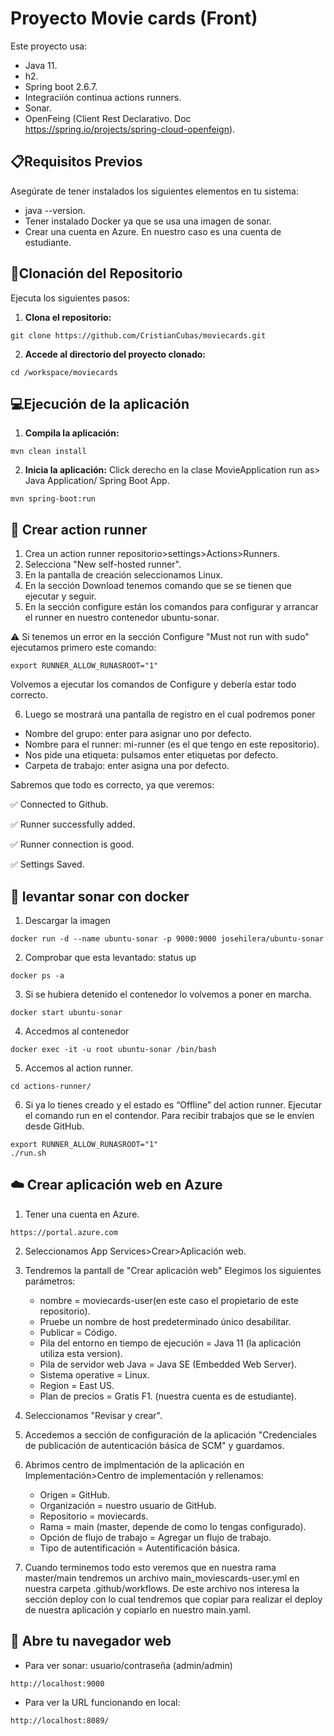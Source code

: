 # Proyecto Movie cards (Front)

Este proyecto usa:
- Java 11.
- h2.
- Spring boot 2.6.7.
- Integraciíón continua actions runners.
- Sonar.
- OpenFeing (Client Rest Declarativo. Doc https://spring.io/projects/spring-cloud-openfeign).

## 📋Requisitos Previos
Asegúrate de tener instalados los siguientes elementos en tu sistema:

- java --version.
- Tener instalado Docker ya que se usa una imagen de sonar.
- Crear una cuenta en Azure. En nuestro caso es una cuenta de estudiante.

## 🔧Clonación del Repositorio
Ejecuta los siguientes pasos:

1. **Clona el repositorio:**
```
git clone https://github.com/CristianCubas/moviecards.git
```
2. **Accede al directorio del proyecto clonado:**
```
cd /workspace/moviecards
```

## 💻Ejecución de la aplicación
1. **Compila la aplicación:**
```
mvn clean install
```
2. **Inicia la aplicación:**
Click derecho en la clase MovieApplication run as>  Java Application/ Spring Boot App.
```
mvn spring-boot:run
```
## 🔩 Crear action runner
1. Crea un action runner repositorio>settings>Actions>Runners.
2. Selecciona "New self-hosted runner".
3. En la pantalla de creación seleccionamos Linux.
4. En la sección Download tenemos comando que se se tienen que ejecutar y seguir.
5. En la sección configure están los comandos para configurar y arrancar el runner en nuestro contenedor ubuntu-sonar.

⚠️ Si tenemos un error en la sección Configure "Must not run with sudo" ejecutamos primero este comando:
```
export RUNNER_ALLOW_RUNASROOT="1"
```
Volvemos a ejecutar los comandos de Configure y debería estar todo correcto.

6. Luego se mostrará una pantalla de registro en el cual podremos poner
  - Nombre del grupo: enter para asignar uno por defecto.
  - Nombre para el runner: mi-runner (es el que tengo en este repositorio).
  - Nos pide una etiqueta: pulsamos enter etiquetas por defecto.
  - Carpeta de trabajo: enter asigna una por defecto.

Sabremos que todo es correcto, ya que veremos:

✅ Connected to Github.

✅ Runner successfully added.

✅ Runner connection is good.

✅ Settings Saved.


## 🐋 levantar sonar con docker

1. Descargar la imagen
```
docker run -d --name ubuntu-sonar -p 9000:9000 josehilera/ubuntu-sonar
```
2. Comprobar que esta levantado: status up
```
docker ps -a
```
3. Si se hubiera detenido el contenedor lo volvemos a poner en marcha.
```
docker start ubuntu-sonar
```
4. Accedmos al contenedor
```
docker exec -it -u root ubuntu-sonar /bin/bash
```
5. Accemos al action runner.
```
cd actions-runner/
```
6. Si ya lo tienes creado y el estado es “Offline” del action runner. Ejecutar el comando run en el contendor.
Para recibir trabajos que se le envíen desde GitHub.
```
export RUNNER_ALLOW_RUNASROOT="1"
./run.sh
```
## ☁️ Crear aplicación web en Azure

1. Tener una cuenta en Azure.
```
https://portal.azure.com
```
2. Seleccionamos App Services>Crear>Aplicación web.
3. Tendremos la pantall de "Crear aplicación web"
   Elegimos los siguientes parámetros:
    - nombre = moviecards-user(en este caso el propietario de este repositorio).
    - Pruebe un nombre de host predeterminado único desabilitar.
    - Publicar = Código.
    - Pila del entorno en tiempo de ejecución = Java 11 (la aplicación utiliza esta version).
    - Pila de servidor web Java = Java SE (Embedded Web Server).
    - Sistema operative = Linux.
    - Region = East US.
    - Plan de precios = Gratis F1. (nuestra cuenta es de estudiante).
   
4. Seleccionamos "Revisar y crear".
5. Accedemos a sección de configuración de la aplicación "Credenciales de publicación de autenticación básica de SCM" y guardamos.
6. Abrimos centro de implmentación de la aplicación en Implementación>Centro de implementación y rellenamos:
   
    - Origen = GitHub.
    - Organización = nuestro usuario de GitHub.
    - Repositorio = moviecards.
    - Rama = main (master, depende de como lo tengas configurado).
    - Opción de flujo de trabajo = Agregar un flujo de trabajo.
    - Tipo de autentificación = Autentificación básica.
  7. Cuando terminemos todo esto veremos que en nuestra rama master/main tendremos un archivo main_moviescards-user.yml en nuestra carpeta .github/workflows. De este archivo nos interesa la sección deploy con lo cual tendremos que copiar para realizar el deploy de nuestra aplicación y copiarlo en nuestro main.yaml.

## 🚀 Abre tu navegador web
- Para ver sonar: usuario/contraseña (admin/admin)
```
http://localhost:9000
```
- Para ver la URL funcionando en local:
```
http://localhost:8089/
```
